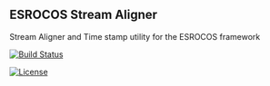 ## ESROCOS Stream Aligner

Stream Aligner and Time stamp utility for the ESROCOS framework

[![Build Status](https://travis-ci.org/ESROCOS/tools-stream_aligner.svg?branch=master)](https://travis-ci.org/ESROCOS/tools-stream_aligner)

[![License](https://img.shields.io/badge/License-BSD%203--Clause-blue.svg)](https://opensource.org/licenses/BSD-3-Clause)



